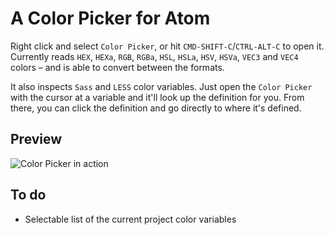 # A Color Picker for Atom

Right click and select `Color Picker`, or hit `CMD-SHIFT-C`/`CTRL-ALT-C` to open it. Currently reads `HEX`, `HEXa`, `RGB`, `RGBa`, `HSL`, `HSLa`, `HSV`, `HSVa`, `VEC3` and `VEC4` colors – and is able to convert between the formats.

It also inspects `Sass` and `LESS` color variables. Just open the `Color Picker` with the cursor at a variable and it'll look up the definition for you. From there, you can click the definition and go directly to where it's defined.

## Preview

![Color Picker in action](http://f.cl.ly/items/3g3T401o0o0F2m2O1z1K/output.gif)

## To do

- Selectable list of the current project color variables

